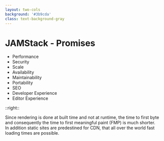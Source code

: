 ```yaml
---
layout: two-cols
background: '#3b9cda'
class: text-background-gray
---
```


# **JAMStack - Promises**

- <span class="text-background-gray font-extrabold bg-background-ionos rounded p-2 -m-2">Performance</span>
- Security
- Scale
- Availability
- Maintainability
- Portability
- SEO
- Developer Experience
- Editor Experience

::right::

<div class="flex flex-col h-full justify-center">
  <div class="flex items-center m-4 p-4 rounded-lg bg-background-ionos leading-normal text-background-gray">
  Since rendering is done at built time and not at runtime, the time to first byte and consequently the time to first meaningful paint (FMP) is much shorter. In addition static sites are predestined for CDN, that all over the world fast loading times are possible.
  </div>
</div>

<Footer
  title="Copyright © 1&1 IONOS SE 2021"
  :social="[
    { type: 'gh', username: 'ionos-deploy-now' }
  ]"
/>

<IonosLogo left="false" />

<!--
der Webserver der die seite ausleifert muss nur die Assets also HTML JS CSS von der Festplatte oder anderem Storrae laden und ausliefern

die gefühlte performance für den Besucher der Seite hat natürlich dann mit dem verwendeten JS und CSS zu tun, aber meist sollte das schneller sein als der Lamp Stack

mit einem CDN kann man die Seite noch mehr beschleunigen
-->
